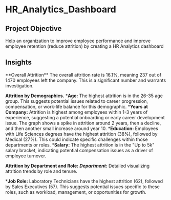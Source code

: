 # HR_Analytics_Dashboard
<h2>Project Objective</h2>
Help an organization to improve employee performance and improve employee retention (reduce attrition) by creating a HR Analytics dashboard
<h2>Insights</h2>
**Overall Attrition**
The overall attrition rate is 16.1%, meaning 237 out of 1470 employees left the company. This is a significant number and warrants investigation.

**Attrition by Demographics.**
***Age:** The highest attrition is in the 26-35 age group. This suggests potential issues related to career progression, compensation, or work-life balance for this demographic.
***Years at Company:** Attrition is highest among employees within 1-3 years of experience, suggesting a potential onboarding or early career development issue. The graph shows a spike in attrition around 2 years, then a decline, and then another small increase around year 10.
***Education:** Employees with Life Sciences degrees have the highest attrition (38%), followed by Medical (27%). This could indicate specific challenges within those departments or roles.
***Salary:** The highest attrition is in the "Up to 5k" salary bracket, indicating potential compensation issues as a driver of employee turnover.

**Attrition by Department and Role:**
***Department:*** Detailed visualizing attrition trends by role and tenure.

***Job Role:** Laboratory Technicians have the highest attrition (62), followed by Sales Executives (57). This suggests potential issues specific to these roles, such as workload, management, or opportunities for growth.
